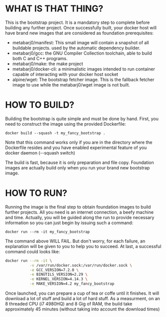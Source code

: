 WHAT IS THAT THING?
===================

This is the bootstrap project. It is a mandatory step to complete before
building any further project.
Once successfully built, your docker host will have brand new images that are
considered as foundation prerequisites:

* metabarj0/manifest: This small image will contain a snapshot of all buildable
projects. used by the automatic dependency builder.
* metabarj0/gcc: the GNU Compiler Collection toolchain, able to build both C and
C++ programs.
* metabarj0/make: the make project
* metabarj0/docker-cli: a minimalistic images intended to run container capable
of interacting with your docker host socket
* alpine/wget: The bootstrap fetcher image. This is the fallback fetcher image
to use while the metabarj0/wget image is not built.

HOW TO BUILD?
=============

Building the bootstrap is quite simple and must be done by hand.
First, you need to construct the image using the provided Dockerfile:

`docker build --squash -t my_fancy_bootstrap .`

Note that this command works only if you are in the directory where the
Dockerfile resides and you have enabled experimental feature of you docker
daemon (--squash switch)

The build is fast, because it is only preparation and file copy. Foundation
images are actually build only when you run your brand new bootstrap image.

HOW TO RUN?
===========

Running the image is the final step to obtain foundation images to build further
projects. All you need is an internet connection, a beefy machine and time.
Actually, you will be guided along the run to provide necessary information so
you can just begin by issuing such a command:

`docker run --rm -it my_fancy_bootstrap`

The command above WILL FAIL. But don't worry, for each failure, an explanation
will be given to you to help you to succeed.
At last, a successful command could looks like:

```sh
docker run --rm -it \
           -v /var/run/docker.sock:/var/run/docker.sock \
           -e GCC_VERSION=7.2.0 \
           -e BINUTILS_VERSION=2.29 \
           -e KERNEL_VERSION=4.14.3 \
           -e MAKE_VERSION=4.2 my_fancy_bootstrap
```

Once launched, you can prepare a cup of tea or coffe until it finishes.
It will download a lot of stuff and build a lot of hard stuff.
As a measurment, on an 8 threaded CPU (i7 4980HQ) and 8 Gig of RAM, the build
take approximately 45 minutes (without taking into account the download times)
